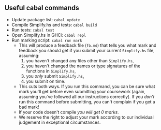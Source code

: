 ## Useful cabal commands

- Update package list: `cabal update`
- Compile Simplify.hs and tests: `cabal build`
- Run tests: `cabal test`
- Open Simplify.hs in GHCi: `cabal repl`
- Run marking script: `cabal run mark`
  - This will produce a feedback file (`fb.md`) that tells you what mark and feedback you should get if you submit your current `Simplify.hs` file, assuming:
    1. you haven't changed any files other than `Simplify.hs`,
    2. you haven't changed the names or type signatures of the functions in `Simplify.hs`,
    3. you *only* submit `Simplify.hs`,
    4. you submit on time.
  - This cuts both ways. If you run this command, you can be sure what mark you'll get before even submitting your coursework (again, assuming you've followed all our instructions correctly). If you *don't* run this command before submitting, you can't complain if you get a bad mark!
  - If your code doesn't compile *you will get 0 marks*.
  - We reserve the right to adjust your mark according to our individual judgement in exceptional circumstances.
